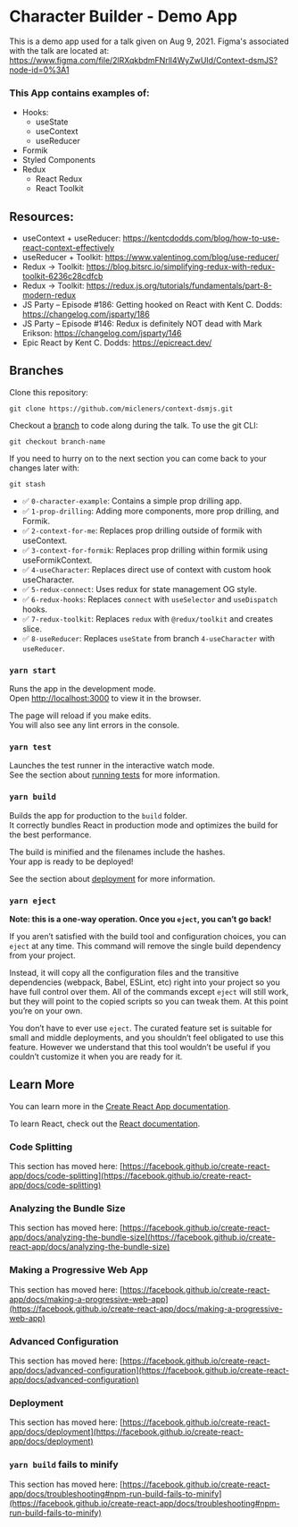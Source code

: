 # Character Builder - Demo App

This is a demo app used for a talk given on Aug 9, 2021. Figma's associated with the talk are located at: https://www.figma.com/file/2lRXqkbdmFNrll4WyZwUId/Context-dsmJS?node-id=0%3A1

### This App contains examples of:

  - Hooks:
    - useState
    - useContext
    - useReducer
  - Formik
  - Styled Components
  - Redux
    - React Redux
    - React Toolkit

## Resources:

  - useContext + useReducer: https://kentcdodds.com/blog/how-to-use-react-context-effectively
  - useReducer + Toolkit: https://www.valentinog.com/blog/use-reducer/
  - Redux → Toolkit: https://blog.bitsrc.io/simplifying-redux-with-redux-toolkit-6236c28cdfcb
  - Redux → Toolkit: https://redux.js.org/tutorials/fundamentals/part-8-modern-redux
  - JS Party – Episode #186: Getting hooked on React with Kent C. Dodds: https://changelog.com/jsparty/186
  - JS Party – Episode #146: Redux is definitely NOT dead with Mark Erikson: https://changelog.com/jsparty/146
  - Epic React by Kent C. Dodds: https://epicreact.dev/

## Branches
Clone this repository:
```
git clone https://github.com/micleners/context-dsmjs.git
```

Checkout a [branch](https://github.com/micleners/context-dsmjs/branches/yours) to code along during the talk. To use the git CLI:
```
git checkout branch-name
```

If you need to hurry on to the next section you can come back to your changes later with:
```
git stash
```

  - ✅  `0-character-example`: Contains a simple prop drilling app.
  - ✅  `1-prop-drilling`: Adding more components, more prop drilling, and Formik.
  - ✅  `2-context-for-me`: Replaces prop drilling outside of formik with useContext.
  - ✅  `3-context-for-formik`: Replaces prop drilling within formik using useFormikContext.
  - ✅  `4-useCharacter`: Replaces direct use of context with custom hook useCharacter.
  - ✅  `5-redux-connect`: Uses redux for state management OG style.
  - ✅  `6-redux-hooks`: Replaces `connect` with `useSelector` and `useDispatch` hooks.
  - ✅  `7-redux-toolkit`: Replaces `redux` with `@redux/toolkit` and creates slice.
  - ✅  `8-useReducer`: Replaces `useState` from branch `4-useCharacter` with `useReducer`.

### `yarn start`

Runs the app in the development mode.\
Open [http://localhost:3000](http://localhost:3000) to view it in the browser.

The page will reload if you make edits.\
You will also see any lint errors in the console.

### `yarn test`

Launches the test runner in the interactive watch mode.\
See the section about [running tests](https://facebook.github.io/create-react-app/docs/running-tests) for more information.

### `yarn build`

Builds the app for production to the `build` folder.\
It correctly bundles React in production mode and optimizes the build for the best performance.

The build is minified and the filenames include the hashes.\
Your app is ready to be deployed!

See the section about [deployment](https://facebook.github.io/create-react-app/docs/deployment) for more information.

### `yarn eject`

**Note: this is a one-way operation. Once you `eject`, you can’t go back!**

If you aren’t satisfied with the build tool and configuration choices, you can `eject` at any time. This command will remove the single build dependency from your project.

Instead, it will copy all the configuration files and the transitive dependencies (webpack, Babel, ESLint, etc) right into your project so you have full control over them. All of the commands except `eject` will still work, but they will point to the copied scripts so you can tweak them. At this point you’re on your own.

You don’t have to ever use `eject`. The curated feature set is suitable for small and middle deployments, and you shouldn’t feel obligated to use this feature. However we understand that this tool wouldn’t be useful if you couldn’t customize it when you are ready for it.

## Learn More

You can learn more in the [Create React App documentation](https://facebook.github.io/create-react-app/docs/getting-started).

To learn React, check out the [React documentation](https://reactjs.org/).

### Code Splitting

This section has moved here: [https://facebook.github.io/create-react-app/docs/code-splitting](https://facebook.github.io/create-react-app/docs/code-splitting)

### Analyzing the Bundle Size

This section has moved here: [https://facebook.github.io/create-react-app/docs/analyzing-the-bundle-size](https://facebook.github.io/create-react-app/docs/analyzing-the-bundle-size)

### Making a Progressive Web App

This section has moved here: [https://facebook.github.io/create-react-app/docs/making-a-progressive-web-app](https://facebook.github.io/create-react-app/docs/making-a-progressive-web-app)

### Advanced Configuration

This section has moved here: [https://facebook.github.io/create-react-app/docs/advanced-configuration](https://facebook.github.io/create-react-app/docs/advanced-configuration)

### Deployment

This section has moved here: [https://facebook.github.io/create-react-app/docs/deployment](https://facebook.github.io/create-react-app/docs/deployment)

### `yarn build` fails to minify

This section has moved here: [https://facebook.github.io/create-react-app/docs/troubleshooting#npm-run-build-fails-to-minify](https://facebook.github.io/create-react-app/docs/troubleshooting#npm-run-build-fails-to-minify)
